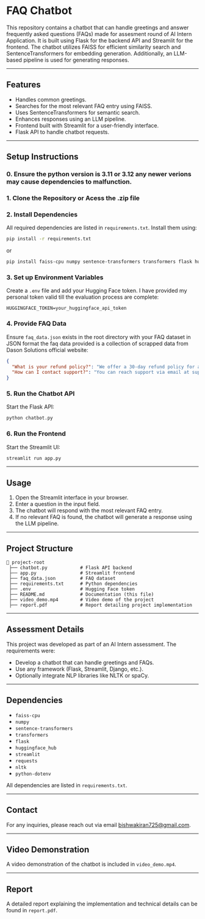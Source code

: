 # FAQ Chatbot

This repository contains a chatbot that can handle greetings and answer frequently asked questions (FAQs) made for assesment round of AI Intern Application. It is built using Flask for the backend API and Streamlit for the frontend. The chatbot utilizes FAISS for efficient similarity search and SentenceTransformers for embedding generation. Additionally, an LLM-based pipeline is used for generating responses.

---

## Features

- Handles common greetings.
- Searches for the most relevant FAQ entry using FAISS.
- Uses SentenceTransformers for semantic search.
- Enhances responses using an LLM pipeline.
- Frontend built with Streamlit for a user-friendly interface.
- Flask API to handle chatbot requests.

---

## Setup Instructions

### 0. Ensure the python version is 3.11 or 3.12 any newer verions may cause dependencies to malfunction.

### 1. Clone the Repository or Acess the .zip file

### 2. Install Dependencies

All required dependencies are listed in `requirements.txt`. Install them using:

```sh
pip install -r requirements.txt
```

or

```sh
pip install faiss-cpu numpy sentence-transformers transformers flask huggingface_hub streamlit requests sentencepiece nltk python-dotenv
```

### 3. Set up Environment Variables

Create a `.env` file and add your Hugging Face token. I have provided my personal token valid till the evaluation process are complete:

```
HUGGINGFACE_TOKEN=your_huggingface_api_token
```

### 4. Provide FAQ Data

Ensure `faq_data.json` exists in the root directory with your FAQ dataset in JSON format the faq data provided is a collection of scrapped data from Dason Solutions official website:

```json
{
  "What is your refund policy?": "We offer a 30-day refund policy for all products.",
  "How can I contact support?": "You can reach support via email at support@example.com."
}
```

### 5. Run the Chatbot API

Start the Flask API:

```sh
python chatbot.py
```

### 6. Run the Frontend

Start the Streamlit UI:

```sh
streamlit run app.py
```

---

## Usage

1. Open the Streamlit interface in your browser.
2. Enter a question in the input field.
3. The chatbot will respond with the most relevant FAQ entry.
4. If no relevant FAQ is found, the chatbot will generate a response using the LLM pipeline.

---

## Project Structure

```
📂 project-root
 ├── chatbot.py            # Flask API backend
 ├── app.py                # Streamlit frontend
 ├── faq_data.json         # FAQ dataset
 ├── requirements.txt      # Python dependencies
 ├── .env                  # Hugging Face token
 ├── README.md             # Documentation (this file)
 ├── video_demo.mp4        # Video demo of the project
 ├── report.pdf            # Report detailing project implementation
```

---

## Assessment Details

This project was developed as part of an AI Intern assessment. The requirements were:

- Develop a chatbot that can handle greetings and FAQs.
- Use any framework (Flask, Streamlit, Django, etc.).
- Optionally integrate NLP libraries like NLTK or spaCy.

---

## Dependencies

- `faiss-cpu`
- `numpy`
- `sentence-transformers`
- `transformers`
- `flask`
- `huggingface_hub`
- `streamlit`
- `requests`
- `nltk`
- `python-dotenv`

All dependencies are listed in `requirements.txt`.

---

## Contact

For any inquiries, please reach out via email bishwakiran725@gmail.com.

---

## Video Demonstration

A video demonstration of the chatbot is included in `video_demo.mp4`.

---

## Report

A detailed report explaining the implementation and technical details can be found in `report.pdf`.
